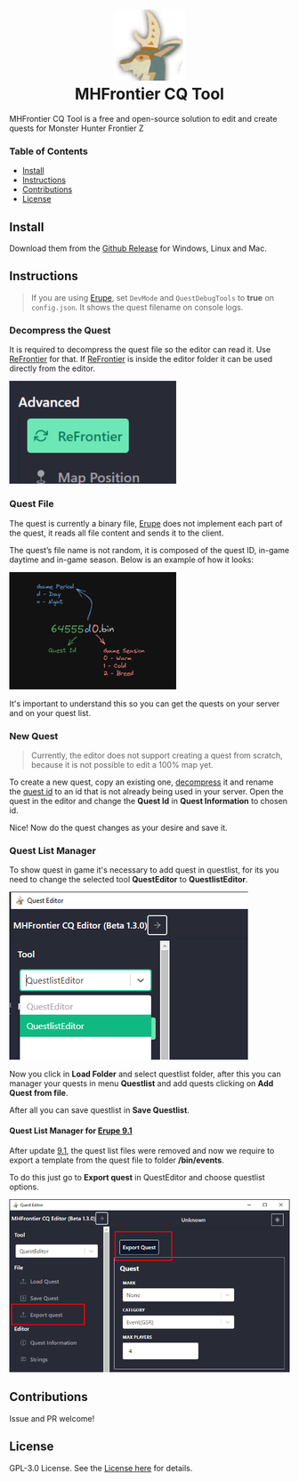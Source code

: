 <h1 align="center">
  <img src="./screenshots/logo.png" alt="Clash" width="128" />
  <br>
  MHFrontier CQ Tool
  <br>
</h1>

MHFrontier CQ Tool is a free and open-source solution to edit and create quests for Monster Hunter Frontier Z

### Table of Contents

- [Install](#install)
- [Instructions](#instructions)
- [Contributions](#contributions)
- [License](#license)

## Install

Download them from the [Github Release](https://github.com/Invasor-de-Fronteiras/mhfrontier-cq-tool/releases) for Windows, Linux and Mac.

## Instructions

> If you are using [Erupe](https://github.com/ZeruLight/Erupe), set `DevMode` and `QuestDebugTools` to **true** on `config.json`. It shows the quest filename on console logs.

### Decompress the Quest

It is required to decompress the quest file so the editor can read it. Use [ReFrontier](https://github.com/mhvuze/ReFrontier) for that. If [ReFrontier](https://github.com/mhvuze/ReFrontier) is inside the editor folder it can be used directly from the editor.

<img src="./screenshots/refrontier.png" alt="Quest" width="300" />

### Quest File

The quest is currently a binary file, [Erupe](https://github.com/ZeruLight/Erupe) does not implement each part of the quest, it reads all file content and sends it to the client.

The quest’s file name is not random, it is composed of the quest ID, in-game daytime and in-game season. Below is an example of how it looks:

<img src="./screenshots/quest-id.png" alt="Quest" width="300" />

It's important to understand this so you can get the quests on your server and on your quest list.

### New Quest

> Currently, the editor does not support creating a quest from scratch, because it is not possible to edit a 100% map yet.

To create a new quest, copy an existing one, [decompress](#decompress-the-quest) it and rename the [quest id](#quest-file) to an id that is not already being used in your server. Open the quest in the editor and change the **Quest Id** in **Quest Information** to chosen id.

Nice! Now do the quest changes as your desire and save it.

### Quest List Manager

To show quest in game it's necessary to add quest in questlist, for its you need to change the selected tool **QuestEditor** to **QuestlistEditor**.

![SelectTool](./screenshots/select_tool.png)

Now you click in **Load Folder** and select questlist folder, after this you can manager your quests in menu **Questlist** and add quests clicking on **Add Quest from file**.

After all you can save questlist in **Save Questlist**.

#### Quest List Manager for [Erupe 9.1](https://github.com/ZeruLight/Erupe/releases/tag/v9.1.0)

After update [9.1](https://github.com/ZeruLight/Erupe/releases/tag/v9.1.0), the quest list files were removed and now we require to export a template from the quest file to folder **/bin/events**.

To do this just go to **Export quest** in QuestEditor and choose questlist options.

![ExportQuest](./screenshots/export_quest.png)

## Contributions

Issue and PR welcome!

## License

GPL-3.0 License. See the [License here](/LICENSE) for details.
